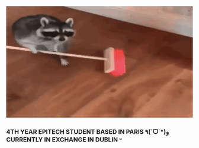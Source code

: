 <h2 align = "center ">
  <img src = "raccoon.gif" width = 2000 height = 300>
</h2>
<h3>
  4TH YEAR EPITECH STUDENT BASED IN PARIS ٩(ˊᗜˋ*)و
  <br>
  CURRENTLY IN EXCHANGE IN DUBLIN ᵕ̈
</h3>
